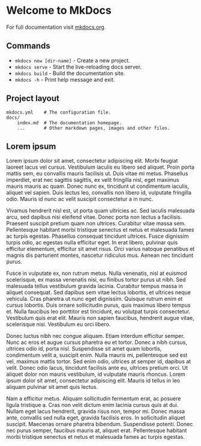 # Welcome to MkDocs

For full documentation visit [mkdocs.org](https://www.mkdocs.org).

## Commands

* `mkdocs new [dir-name]` - Create a new project.
* `mkdocs serve` - Start the live-reloading docs server.
* `mkdocs build` - Build the documentation site.
* `mkdocs -h` - Print help message and exit.

## Project layout

    mkdocs.yml    # The configuration file.
    docs/
        index.md  # The documentation homepage.
        ...       # Other markdown pages, images and other files.

## Lorem ipsum

Lorem ipsum dolor sit amet, consectetur adipiscing elit. Morbi feugiat laoreet
lacus vel cursus. Vestibulum iaculis eu libero sed aliquet. Proin porta mattis
sem, eu convallis mauris facilisis ut. Duis vitae mi metus. Phasellus
imperdiet, erat nec sagittis sagittis, ex velit fringilla nisl, eget maximus
mauris mauris ac quam. Donec nunc ex, tincidunt ut condimentum iaculis, aliquet
vel sapien. Duis lectus leo, convallis non libero id, vulputate fringilla odio.
Mauris id nunc ac velit suscipit consectetur a in nunc.

Vivamus hendrerit nisl est, ut porta quam ultricies ac. Sed iaculis malesuada
arcu, sed dapibus nisi eleifend vitae. Donec porta non lectus a facilisis.
Praesent suscipit pretium quam non ultrices. Curabitur vitae massa sem.
Pellentesque habitant morbi tristique senectus et netus et malesuada fames ac
turpis egestas. Phasellus consequat tincidunt ultrices. Fusce dignissim turpis
odio, ac egestas nulla efficitur eget. In erat libero, pulvinar quis efficitur
elementum, efficitur sit amet risus. Orci varius natoque penatibus et magnis
dis parturient montes, nascetur ridiculus mus. Aenean nec tincidunt purus.

Fusce in vulputate ex, non rutrum metus. Nulla venenatis, nisl at euismod
scelerisque, ex massa venenatis nisi, eu finibus tortor purus ut nibh. Sed
malesuada tellus vestibulum gravida lacinia. Curabitur tempus massa in aliquet
consequat. Sed dapibus sem vitae lectus lobortis, et ultrices neque vehicula.
Cras pharetra ut nunc eget dignissim. Quisque rutrum enim et cursus lobortis.
Duis ornare sollicitudin purus, quis maximus libero tempus et. Nulla faucibus
leo porttitor est tincidunt, eu volutpat turpis consectetur. Vestibulum quis
erat elit. Mauris non sapien faucibus, hendrerit augue vitae, scelerisque nisi.
Vestibulum eu orci libero.

Donec luctus nibh nec congue aliquam. Etiam interdum efficitur semper. Nunc ac
eros et augue cursus pharetra eu et tortor. Donec a nibh cursus, ultrices odio
id, porta nisl. Suspendisse sit amet quam lobortis, condimentum velit a,
suscipit enim. Nulla mauris mi, pellentesque sed est vel, maximus mattis
tortor. Sed enim odio, ultrices at semper id, dapibus at velit. Donec odio
lacus, tincidunt facilisis ante eu, ultrices pretium orci. Ut aliquet dolor non
mauris vestibulum, id vulputate mauris rhoncus. Lorem ipsum dolor sit amet,
consectetur adipiscing elit. Mauris id tellus in leo aliquam pulvinar sit amet
quis lectus.

Nam a efficitur metus. Aliquam sollicitudin fermentum erat, ac posuere ligula
tristique a. Cras non velit dictum enim lacinia cursus quis at dui. Nullam eget
lacus hendrerit, gravida risus non, tempor mi. Donec massa ante, convallis sed
nulla eget, gravida facilisis eros. In sollicitudin aliquet suscipit. Maecenas
ornare pharetra bibendum. Suspendisse potenti. Donec nec purus semper, faucibus
mauris at, aliquet erat. Pellentesque habitant morbi tristique senectus et
netus et malesuada fames ac turpis egestas.
